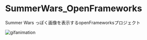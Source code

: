 # SummerWars_OpenFrameworks
Summer Wars っぽく画像を表示するopenFrameworksプロジェクト

![gifanimation](https://github.com/Hiroki11x/SummerWars_OpenFrameworks/blob/master/movie.gif)
